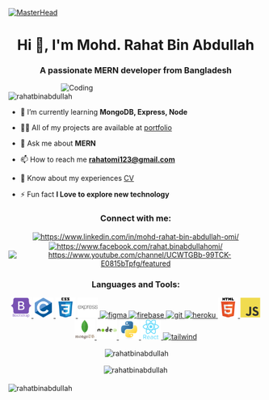 [![MasterHead](https://i.ibb.co/DKqLWN7/git-Banner1.png)](https://rishavchanda.io)
<h1 align="center">Hi 👋, I'm Mohd. Rahat Bin Abdullah</h1>
<h3 align="center">A passionate MERN developer from Bangladesh</h3>
<img align="right" alt="Coding" width="400" src="">



<p align="left"> <img src="https://komarev.com/ghpvc/?username=rahat-bin-abdullah-omi&label=Profile%20views&color=0e75b6&style=flat" alt="rahatbinabdullah" /> </p>

- 🌱 I’m currently learning **MongoDB, Express, Node**

- 👨‍💻 All of my projects are available at [portfolio]()

- 💬 Ask me about **MERN**

- 📫 How to reach me **rahatomi123@gmail.com**

- 📄 Know about my experiences [CV]()

- ⚡ Fun fact **I Love to explore new technology**

<h3 align="middle">Connect with me:</h3>
<p align="middle">
<a href="https://www.linkedin.com/in/mohd-rahat-bin-abdullah-omi/" target="blank"><img align="center" src="https://raw.githubusercontent.com/rahuldkjain/github-profile-readme-generator/master/src/images/icons/Social/linked-in-alt.svg" alt="https://www.linkedin.com/in/mohd-rahat-bin-abdullah-omi/" height="30" width="40" /></a>
<a href="https://www.facebook.com/rahat.binabdullahomi/" target="blank"><img align="center" src="https://raw.githubusercontent.com/rahuldkjain/github-profile-readme-generator/master/src/images/icons/Social/facebook.svg" alt="https://www.facebook.com/rahat.binabdullahomi/" height="30" width="40" /></a>
<a href="https://www.youtube.com/channel/UCWTGBb-99TCK-E0815bTpfg/featured" target="blank"><img align="center" src="https://raw.githubusercontent.com/rahuldkjain/github-profile-readme-generator/master/src/images/icons/Social/youtube.svg" alt="https://www.youtube.com/channel/UCWTGBb-99TCK-E0815bTpfg/featured" height="30" width="40" /></a>
</p>

<h3 align="middle">Languages and Tools:</h3>
<p align="middle"> <a href="https://getbootstrap.com" target="_blank" rel="noreferrer"> <img src="https://raw.githubusercontent.com/devicons/devicon/master/icons/bootstrap/bootstrap-plain-wordmark.svg" alt="bootstrap" width="40" height="40"/> </a> <a href="https://www.cprogramming.com/" target="_blank" rel="noreferrer"> <img src="https://raw.githubusercontent.com/devicons/devicon/master/icons/c/c-original.svg" alt="c" width="40" height="40"/> </a> <a href="https://www.w3schools.com/css/" target="_blank" rel="noreferrer"> <img src="https://raw.githubusercontent.com/devicons/devicon/master/icons/css3/css3-original-wordmark.svg" alt="css3" width="40" height="40"/> </a> <a href="https://expressjs.com" target="_blank" rel="noreferrer"> <img src="https://raw.githubusercontent.com/devicons/devicon/master/icons/express/express-original-wordmark.svg" alt="express" width="40" height="40"/> </a> <a href="https://www.figma.com/" target="_blank" rel="noreferrer"> <img src="https://www.vectorlogo.zone/logos/figma/figma-icon.svg" alt="figma" width="40" height="40"/> </a> <a href="https://firebase.google.com/" target="_blank" rel="noreferrer"> <img src="https://www.vectorlogo.zone/logos/firebase/firebase-icon.svg" alt="firebase" width="40" height="40"/> </a> <a href="https://git-scm.com/" target="_blank" rel="noreferrer"> <img src="https://www.vectorlogo.zone/logos/git-scm/git-scm-icon.svg" alt="git" width="40" height="40"/> </a> <a href="https://heroku.com" target="_blank" rel="noreferrer"> <img src="https://www.vectorlogo.zone/logos/heroku/heroku-icon.svg" alt="heroku" width="40" height="40"/> </a> <a href="https://www.w3.org/html/" target="_blank" rel="noreferrer"> <img src="https://raw.githubusercontent.com/devicons/devicon/master/icons/html5/html5-original-wordmark.svg" alt="html5" width="40" height="40"/> </a> <a href="https://developer.mozilla.org/en-US/docs/Web/JavaScript" target="_blank" rel="noreferrer"> <img src="https://raw.githubusercontent.com/devicons/devicon/master/icons/javascript/javascript-original.svg" alt="javascript" width="40" height="40"/> </a> <a href="https://www.mongodb.com/" target="_blank" rel="noreferrer"> <img src="https://raw.githubusercontent.com/devicons/devicon/master/icons/mongodb/mongodb-original-wordmark.svg" alt="mongodb" width="40" height="40"/> </a> <a href="https://nodejs.org" target="_blank" rel="noreferrer"> <img src="https://raw.githubusercontent.com/devicons/devicon/master/icons/nodejs/nodejs-original-wordmark.svg" alt="nodejs" width="40" height="40"/> </a> <a href="https://www.python.org" target="_blank" rel="noreferrer"> <img src="https://raw.githubusercontent.com/devicons/devicon/master/icons/python/python-original.svg" alt="python" width="40" height="40"/> </a> <a href="https://reactjs.org/" target="_blank" rel="noreferrer"> <img src="https://raw.githubusercontent.com/devicons/devicon/master/icons/react/react-original-wordmark.svg" alt="react" width="40" height="40"/> </a> <a href="https://tailwindcss.com/" target="_blank" rel="noreferrer"> <img src="https://www.vectorlogo.zone/logos/tailwindcss/tailwindcss-icon.svg" alt="tailwind" width="40" height="40"/> </a> </p>

<p align="center">&nbsp;<img align="center" src="https://github-readme-stats.vercel.app/api?username=rahat-bin-abdullah-omi&show_icons=true&locale=en" alt="rahatbinabdullah" /></p>

<p align="center"><img align="center" src="https://github-readme-streak-stats.herokuapp.com/?user=rahat-bin-abdullah-omi&" alt="rahatbinabdullah" /></p>

<p><img align="middle" src="https://github-readme-stats.vercel.app/api/top-langs?username=rahat-bin-abdullah-omi&show_icons=true&locale=en&layout=compact" alt="rahatbinabdullah" /></p>
